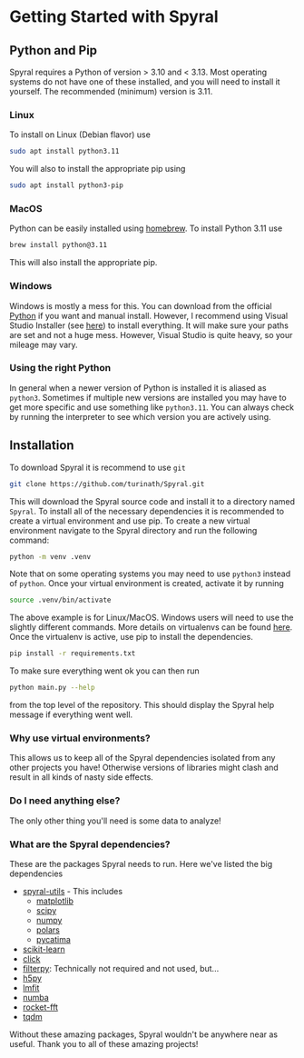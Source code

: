 # Getting Started with Spyral

## Python and Pip

Spyral requires a Python of version > 3.10 and < 3.13. Most operating systems do not have one of these installed, and you will need to install it yourself. The recommended (minimum) version is 3.11.

### Linux

To install on Linux (Debian flavor) use

```bash
sudo apt install python3.11
```

You will also to install the appropriate pip using

```bash
sudo apt install python3-pip
```

### MacOS

Python can be easily installed using [homebrew](https://brew.sh/). To install Python 3.11 use

```bash
brew install python@3.11
```

This will also install the appropriate pip.

### Windows

Windows is mostly a mess for this. You can download from the official [Python](https://www.python.org/downloads/windows/) if you want and manual install. However, I recommend using Visual Studio Installer (see [here](https://learn.microsoft.com/en-us/visualstudio/install/install-visual-studio?view=vs-2022)) to install everything. It will make sure your paths are set and not a huge mess. However, Visual Studio is quite heavy, so your mileage may vary.

### Using the right Python

In general when a newer version of Python is installed it is aliased as `python3`. Sometimes if multiple new versions are installed you may have to get more specific and use something like `python3.11`. You can always check by running the interpreter to see which version you are actively using.

## Installation

To download Spyral it is recommend to use `git`

```bash
git clone https://github.com/turinath/Spyral.git
```

This will download the Spyral source code and install it to a directory named `Spyral`. To install all of the necessary dependencies it is recommended to create a virtual environment and use pip. To create a new virtual environment navigate to the Spyral directory and run the following command:

```bash
python -m venv .venv
```

Note that on some operating systems you may need to use `python3` instead of `python`. Once your virtual environment is created, activate it by running

```bash
source .venv/bin/activate
```

The above example is for Linux/MacOS. Windows users will need to use the slightly different commands. More details on virtualenvs can be found [here](https://docs.python.org/3/library/venv.html). Once the virtualenv is active, use pip to install the dependencies.

```bash
pip install -r requirements.txt
```

To make sure everything went ok you can then run

```bash
python main.py --help
```

from the top level of the repository. This should display the Spyral help message if everything went well.

### Why use virtual environments?

This allows us to keep all of the Spyral dependencies isolated from any other projects you have! Otherwise versions of libraries might clash and result in all kinds of nasty side effects.

### Do I need anything else?

The only other thing you'll need is some data to analyze!

### What are the Spyral dependencies?

These are the packages Spyral needs to run. Here we've listed the big dependencies

- [spyral-utils](https://github.com/gwm17/spyral-utils/) - This includes
    - [matplotlib](https://matplotlib.org/)
    - [scipy](https://scipy.org/)
    - [numpy](https://numpy.org/)
    - [polars](https://pola.rs)
    - [pycatima](https://github.com/hrosiak/pycatima)
- [scikit-learn](https://scikit-learn.org/stable/)
- [click](https://click.palletsprojects.com/en/8.1.x/)
- [filterpy](https://filterpy.readthedocs.io/en/latest/): Technically not required and not used, but...
- [h5py](https://www.h5py.org/)
- [lmfit](https://lmfit.github.io/lmfit-py/)
- [numba](https://numba.readthedocs.io/en/stable/)
- [rocket-fft](https://pypi.org/project/rocket-fft/)
- [tqdm](https://github.com/tqdm/tqdm)

Without these amazing packages, Spyral wouldn't be anywhere near as useful. Thank you to all of these amazing projects!
